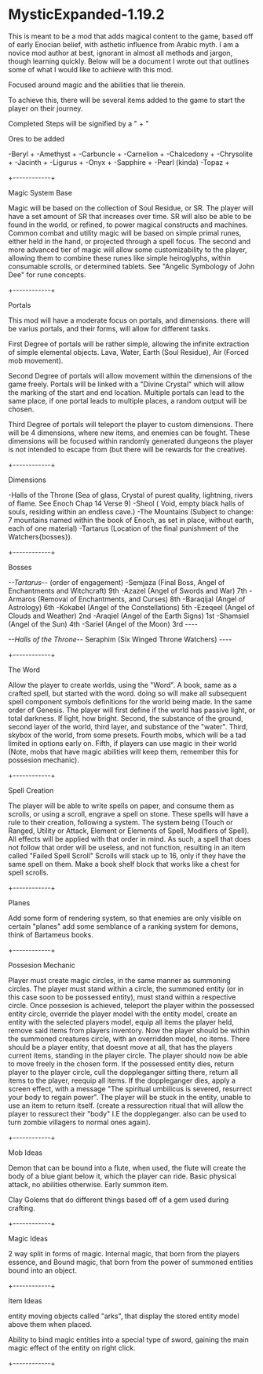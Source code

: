# MysticExpanded-1.19.2

This is meant to be a mod that adds magical content to the game, based off
of early Enocian belief, with asthetic influence from Arabic myth. 
I am a novice mod author at best, ignorant in almost all methods and jargon, 
though learning quickly. Below will be a document I wrote out that outlines
some of what I would like to achieve with this mod. 



Focused around magic and the abilities that lie therein.

To achieve this, there will be several items added to the game to start the player on their journey.

Completed Steps will be signified by a " + "

Ores to be added

-Beryl +
-Amethyst +
-Carbuncle +
-Carnelion +
-Chalcedony +
-Chrysolite +
-Jacinth +
-Ligurus +
-Onyx +
-Sapphire +
-Pearl (kinda)
-Topaz +

+------------+

Magic System Base

Magic will be based on the collection of Soul Residue, or SR.
The player will have a set amount of SR that increases over time. 
SR will also be able to be found in the world, or refined, to power
magical constructs and machines. Common combat and utility magic will be 
based on simple primal runes, either held in the hand, or projected
through a spell focus. The second and more advanced tier of magic will allow some
customizability to the player, allowing them to combine these runes
like simple heiroglyphs, within consumable scrolls, or determined tablets.
See "Angelic Symbology of John Dee" for rune concepts.

+------------+

Portals

This mod will have a moderate focus on portals, and dimensions.
there will be varius portals, and their forms, will allow for different tasks.

First Degree of portals will be rather simple, allowing the infinite extraction of
simple elemental objects. Lava, Water, Earth (Soul Residue), Air (Forced mob movement).

Second Degree of portals will allow movement within the dimensions of the game freely.
Portals will be linked with a "Divine Crystal" which will allow the marking of the 
start and end location. Multiple portals can lead to the same place, if one portal leads
to multiple places, a random output will be chosen.

Third Degree of portals will teleport the player to custom dimensions. There will be 4
dimensions, where new items, and enemies can be fought. These dimensions will be focused within 
randomly generated dungeons the player is not intended to escape from (but there will be 
rewards for the creative).

+------------+

Dimensions

-Halls of the Throne (Sea of glass, Crystal of purest quality, lightning, rivers of flame. See Enoch Chap 14 Verse 9)
-Sheol ( Void, empty black halls of souls, residing within an endless cave.)
-The Mountains (Subject to change: 7 mountains named within the book of Enoch, as set in place, without earth, each of one material)
-Tartarus (Location of the final punishment of the Watchers{bosses}).

+------------+

Bosses

*--Tartarus--*
(order of engagement)
-Semjaza (Final Boss, Angel of Enchantments and Witchcraft) 9th
-Azazel (Angel of Swords and War) 7th
-Armaros (Removal of Enchantments, and Curses) 8th
-Baraqijal (Angel of Astrology) 6th
-Kokabel (Angel of the Constellations) 5th
-Ezeqeel (Angel of Clouds and Weather) 2nd
-Araqiel (Angel of the Earth Signs) 1st
-Shamsiel (Angel of the Sun) 4th
-Sariel (Angel of the Moon) 3rd
*----*

*--Halls of the Throne--*
Seraphim (Six Winged Throne Watchers)
*----*


+------------+

The Word

Allow the player to create worlds, using the "Word". A book, same as a crafted spell, but started with the word.
doing so will make all subsequent spell component symbols definitions for the world being made. In the same order of 
Genesis. The player will first define if the world has passive light, or total darkness. If light, how bright. Second,
the substance of the ground, second layer of the world, third layer, and substance of the "water". Third, skybox of the 
world, from some presets. Fourth mobs, which will be a tad limited in options early on. Fifth, if players can use magic
in their world (Note, mobs that have magic abilities will keep them, remember this for possesion mechanic).

+------------+

Spell Creation

The player will be able to write spells on paper, and consume them as scrolls, or using a scroll, engrave a spell on stone.
These spells will have a rule to their creation, following a system. The system being (Touch or Ranged, Utility or Attack,
Element or Elements of Spell, Modifiers of Spell). All effects will be applied with that order in mind. As such, a spell
that does not follow that order will be useless, and not function, resulting in an item called "Failed Spell Scroll"
Scrolls will stack up to 16, only if they have the same spell on them. Make a book shelf block that works like a
chest for spell scrolls.

+------------+


Planes

Add some form of rendering system, so that enemies are only visible on certain "planes"
add some semblance of a ranking system for demons, think of Bartameus books.

+------------+

Possesion Mechanic

Player must create magic circles, in the same manner as summoning circles. The player must stand within a circle, the
summoned entity (or in this case soon to be possessed entity), must stand within a respective circle. Once possesion
is achieved, teleport the player within the possessed entity circle, override the player model with the entity model,
create an entity with the selected players model, equip all items the player held, remove said items from players 
inventory. Now the player should be within the summoned creatures circle, with an overridden model, no items. There
should be a player entity, that doesnt move at all, that has the players current items, standing in the player circle.
The player should now be able to move freely in the chosen form. If the possessed entity dies, return player to the
player circle, cull the doppleganger sitting there, return all items to the player, reequip all items. If the doppleganger
dies, apply a screen effect, with a message "The spiritual umbilicus is severed, resurrect your body to regain power".
The player will be stuck in the entity, unable to use an item to return itself. (create a ressurection ritual that
will allow the player to ressurect their "body" I.E the doppleganger. also can be used to turn zombie villagers
to normal ones again).

+------------+

Mob Ideas

Demon that can be bound into a flute, when used, the flute will create the body of a blue giant below it, 
which the player can ride.
 Basic physical attack, no abilities otherwise. Early summon item.

Clay Golems that do different things based off of a gem used during crafting.

+------------+

Magic Ideas

2 way split in forms of magic. Internal magic, that born from the players essence, and Bound magic,
 that born from the power of summoned entities bound into an object.

+------------+

Item Ideas 

entity moving objects called "arks", that display the stored entity model above them when placed.

Ability to bind magic entities into a special type of sword, gaining the main magic effect of the entity on right click.

+------------+
